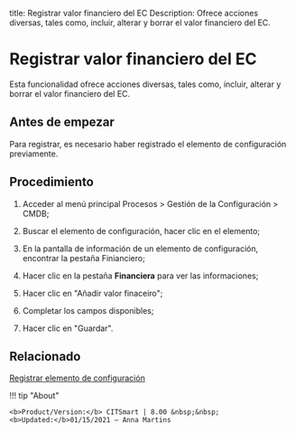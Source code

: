 title: Registrar valor financiero del EC
Description: Ofrece acciones diversas, tales como, incluir, alterar y borrar el valor financiero del EC.
# Registrar valor financiero del EC


Esta funcionalidad ofrece acciones diversas, tales como, incluir, alterar y
borrar el valor financiero del EC.

Antes de empezar
--------------------

Para registrar, es necesario haber registrado el elemento de configuración
previamente.

Procedimiento
-----------------

1.  Acceder al menú principal Procesos \> Gestión de la Configuración \> CMDB;

2.  Buscar el elemento de configuración, hacer clic en el elemento;

3.  En la pantalla de información de un elemento de configuración, encontrar la
    pestaña Finianciero;

4.  Hacer clic en la pestaña **Financiera** para ver las informaciones;

5.  Hacer clic en "Añadir valor finaceiro";

6.  Completar los campos disponibles;

7.  Hacer clic en "Guardar".



Relacionado
-----------

[Registrar elemento de configuración](/es-es/citsmart-platform-8/processes/configuration/use/register-CI.html)

!!! tip "About"

    <b>Product/Version:</b> CITSmart | 8.00 &nbsp;&nbsp;
    <b>Updated:</b>01/15/2021 – Anna Martins
